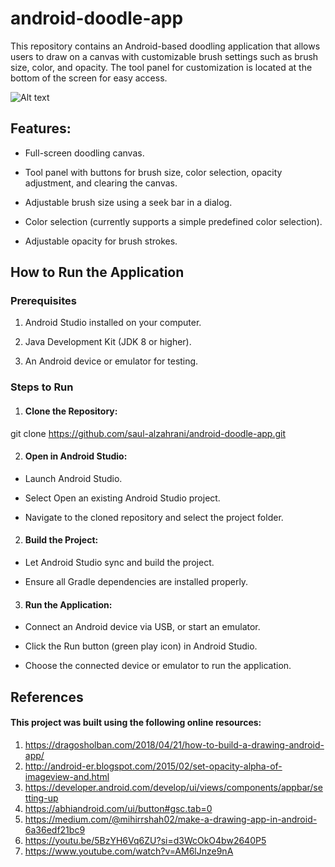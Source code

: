 # android-doodle-app
This repository contains an Android-based doodling application that allows users to draw on a canvas with customizable brush settings such as brush size, color, and opacity. The tool panel for customization is located at the bottom of the screen for easy access.

![Alt text](images/mydoodle.png)

## Features: 
* Full-screen doodling canvas.

* Tool panel with buttons for brush size, color selection, opacity adjustment, and clearing the canvas.

* Adjustable brush size using a seek bar in a dialog.

* Color selection (currently supports a simple predefined color selection).

* Adjustable opacity for brush strokes.

## How to Run the Application

### Prerequisites

1. Android Studio installed on your computer.

2. Java Development Kit (JDK 8 or higher).

3. An Android device or emulator for testing.

### Steps to Run

1. #### Clone the Repository:

git clone https://github.com/saul-alzahrani/android-doodle-app.git

2. #### Open in Android Studio:

* Launch Android Studio.

* Select Open an existing Android Studio project.

* Navigate to the cloned repository and select the project folder.

2. #### Build the Project:

* Let Android Studio sync and build the project.

* Ensure all Gradle dependencies are installed properly.

3. #### Run the Application:

* Connect an Android device via USB, or start an emulator.

* Click the Run button (green play icon) in Android Studio.

* Choose the connected device or emulator to run the application.


## References

#### This project was built using the following online resources:
1. https://dragosholban.com/2018/04/21/how-to-build-a-drawing-android-app/
2. http://android-er.blogspot.com/2015/02/set-opacity-alpha-of-imageview-and.html
3. https://developer.android.com/develop/ui/views/components/appbar/setting-up
4. https://abhiandroid.com/ui/button#gsc.tab=0
5. https://medium.com/@mihirrshah02/make-a-drawing-app-in-android-6a36edf21bc9
6. https://youtu.be/5BzYH6Vq6ZU?si=d3WcOkO4bw2640P5
7. https://www.youtube.com/watch?v=AM6lJnze9nA
   
